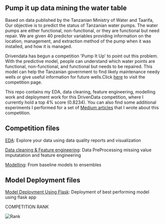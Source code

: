<h2>
Pump it up data mining the water table
</h2>

Based on data published by the Tanzanian Ministry of Water and Taarifa, Our objective is to predict the status of Tanzanian water pumps. The water pumps are either functional, non-functional, or they are functional but need repair. We are given 40 predictor variables providing information on the location, management, and extraction method of the pump when it was installed, and how it is managed.

Drivendata has begun a competition 'Pump It Up' to point out this problem. With the predictive model, people can understand which water points are functional, non-functional, and functional but needs to be repaired. This model can help the Tanzanian government to find likely maintenance needy wells or give useful information for future wells.Click [here](https://www.drivendata.org/competitions/7/pump-it-up-data-mining-the-water-table/) to visit the competition page.

This repo contains my EDA, data cleaning, feature engineering, modelling work and deployment work for this DrivenData competition, where I currently hold a top 4% score (0.8234). You can also find some additional experiments I performed for a set of [Medium articles](https://medium.com/@neilnaik/pump-it-up-data-mining-the-water-table-f1a10d17d18e) that I wrote about this competition.

<h2>Competition files</h2>

[EDA](https://github.com/neilrathod1997/NEIL-Pump-it-up-data-mining-the-water-table/blob/master/EDA_Pump_it_Up_Data_Mining_the_Water_Table.ipynb): Explore your data using data quality reports and visualization

[Data cleaning & Feature engineering](https://github.com/neilrathod1997/NEIL-Pump-it-up-data-mining-the-water-table/blob/master/Updated_data_cleaning%2Bmanual_imputation%2Bfeature_engg.ipynb): Data PreProcessing missing value imputatation and feature engineering

[Modelling](https://github.com/neilrathod1997/NEIL-Pump-it-up-data-mining-the-water-table/blob/master/Modelling%20_f1_micro.ipynb): From baseline models to ensembles

<h2>Model Deployment files</h2>

[Model Deployment Using Flask](https://github.com/neilrathod1997/NEIL-Pump-it-up-data-mining-the-water-table/tree/master/Production): Deployment of best performing  model using flask app

COMPETITION RANK

![Rank](https://github.com/neilrathod1997/NEIL-Pump-it-up-data-mining-the-water-table/blob/master/Extra/rankfor%20blog.png?raw=true)
